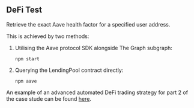 ## DeFi Test

Retrieve the exact Aave health factor for a specified user address.

This is achieved by two methods:

1. Utilising the Aave protocol SDK alongside The Graph subgraph:
   ```
   npm start
   ```
2. Querying the LendingPool contract directly:
   ```
   npm aave
   ```

An example of an advanced automated DeFi trading strategy for part 2 of the case stude can be found [here](./STRATEGY.md).
